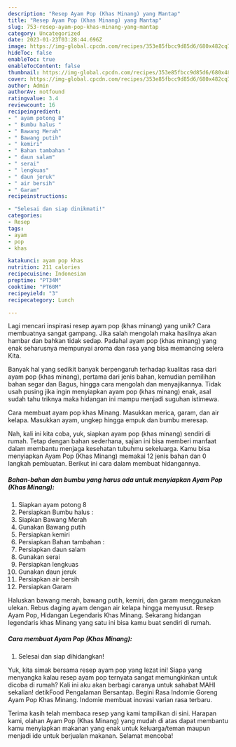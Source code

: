 ```yaml
---
description: "Resep Ayam Pop (Khas Minang) yang Mantap"
title: "Resep Ayam Pop (Khas Minang) yang Mantap"
slug: 753-resep-ayam-pop-khas-minang-yang-mantap
category: Uncategorized
date: 2023-01-23T03:28:44.696Z
image: https://img-global.cpcdn.com/recipes/353e85fbcc9d85d6/680x482cq70/ayam-pop-khas-minang-foto-resep-utama.jpg
hideToc: false
enableToc: true
enableTocContent: false
thumbnail: https://img-global.cpcdn.com/recipes/353e85fbcc9d85d6/680x482cq70/ayam-pop-khas-minang-foto-resep-utama.jpg
cover: https://img-global.cpcdn.com/recipes/353e85fbcc9d85d6/680x482cq70/ayam-pop-khas-minang-foto-resep-utama.jpg
author: Admin
authorAv: notfound
ratingvalue: 3.4
reviewcount: 16
recipeingredient:
- " ayam potong 8"
- " Bumbu halus "
- " Bawang Merah"
- " Bawang putih"
- " kemiri"
- " Bahan tambahan "
- " daun salam"
- " serai"
- " lengkuas"
- " daun jeruk"
- " air bersih"
- " Garam"
recipeinstructions:

- "Selesai dan siap dinikmati!"
categories:
- Resep
tags:
- ayam
- pop
- khas

katakunci: ayam pop khas 
nutrition: 211 calories
recipecuisine: Indonesian
preptime: "PT34M"
cooktime: "PT60M"
recipeyield: "3"
recipecategory: Lunch

---
```





Lagi mencari inspirasi resep ayam pop (khas minang) yang unik? Cara membuatnya sangat gampang. Jika salah mengolah maka hasilnya akan hambar dan bahkan tidak sedap. Padahal ayam pop (khas minang) yang enak seharusnya mempunyai aroma dan rasa yang bisa memancing selera Kita.





Banyak hal yang sedikit banyak berpengaruh terhadap kualitas rasa dari ayam pop (khas minang), pertama dari jenis bahan, kemudian pemilihan bahan segar dan Bagus, hingga cara mengolah dan menyajikannya. Tidak usah pusing jika ingin menyiapkan ayam pop (khas minang) enak,      asal sudah tahu triknya maka hidangan ini mampu menjadi suguhan istimewa.














Cara membuat ayam pop khas Minang. Masukkan merica, garam, dan air kelapa. Masukkan ayam, ungkep hingga empuk dan bumbu meresap.






Nah, kali ini kita coba, yuk, siapkan ayam pop (khas minang) sendiri di rumah. Tetap dengan bahan sederhana, sajian ini bisa memberi manfaat dalam membantu menjaga kesehatan tubuhmu sekeluarga. Kamu bisa menyiapkan Ayam Pop (Khas Minang) memakai 12 jenis bahan dan 0 langkah pembuatan. Berikut ini cara dalam membuat hidangannya.

<!--inarticleads1-->

##### Bahan-bahan dan bumbu yang harus ada untuk menyiapkan Ayam Pop (Khas Minang):

1. Siapkan  ayam potong 8
1. Persiapkan  Bumbu halus :
1. Siapkan  Bawang Merah
1. Gunakan  Bawang putih
1. Persiapkan  kemiri
1. Persiapkan  Bahan tambahan :
1. Persiapkan  daun salam
1. Gunakan  serai
1. Persiapkan  lengkuas
1. Gunakan  daun jeruk
1. Persiapkan  air bersih
1. Persiapkan  Garam


Haluskan bawang merah, bawang putih, kemiri, dan garam menggunakan ulekan. Rebus daging ayam dengan air kelapa hingga menyusut. Resep Ayam Pop, Hidangan Legendaris Khas Minang. Sekarang hidangan legendaris khas Minang yang satu ini bisa kamu buat sendiri di rumah. 

<!--inarticleads2-->

##### Cara membuat Ayam Pop (Khas Minang):


1. Selesai dan siap dihidangkan!

Yuk, kita simak bersama resep ayam pop yang lezat ini! Siapa yang menyangka kalau resep ayam pop ternyata sangat memungkinkan untuk dicoba di rumah? Kali ini aku akan berbagi caranya untuk sahabat MAHI sekalian! detikFood Pengalaman Bersantap. Begini Rasa Indomie Goreng Ayam Pop Khas Minang. Indomie membuat inovasi varian rasa terbaru. 

Terima kasih telah membaca resep yang kami tampilkan di sini. Harapan kami, olahan Ayam Pop (Khas Minang) yang mudah di atas dapat membantu kamu menyiapkan makanan yang enak untuk keluarga/teman maupun menjadi ide untuk berjualan makanan. Selamat mencoba!
